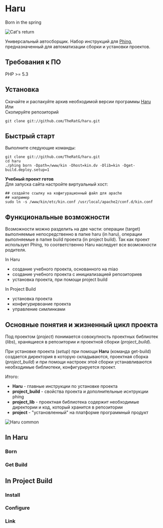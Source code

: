 Haru
====

Born in the spring

![Cat's return](https://github.com/TheRatG/haru/raw/0.3/docs/images/cats_return_cr.jpg)

Универсальный автосборщик. Набор инструкций для [Phing](http://www.phing.info), предназначенный
для автоматизации сборки и установки проектов.

## Требования к ПО
PHP >= 5.3

## Установка
Скачайте и распакуйте архив необходимой версии программы [Haru](https://github.com/TheRatG/haru)  
Или  
Скопируйте репозиторий

    git clone git://github.com/TheRatG/haru.git

## Быстрый старт

Выполните следующие команды:

    git clone git://github.com/TheRatG/haru.git
    cd haru
    ./phing born -Dpath=/www/kin -Dhost=kin.dv -Dlib=kin -Dget-build.deploy.setup=1
    
**Учебный проект готов**  
Для запуска сайта настройте виртуальный хост: 

    ## создайте ссылку на кофигурационный файл для apache
    ## например
    sudo ln -s /www/kin/etc/kin.conf /usr/local/apache2/conf.d/kin.conf

## Функциональные возможности
Возможности можно разделить на две части: операции (target) выполняемые непосредственно в папке haru (in haru),
операции выполняемые в папке build проекта (in project build). Так как проект использует Phing, то соответственно 
Haru наследует все возможности родителя.

In Haru
* создание учебного проекта, основанного на miao
* создание учебного проекта с инициализацией репозиториев
* установка проекта, при помощи project build

In Project Build
* установка проекта
* конфигурирвоание проекта
* управление симлинками

## Основные понятия и жизненный цикл проекта

Под проектом (*project*) понимается совокупность проектных библиотек (*libs*), 
хранящиеся в репозитории и проектной сборки (*project_build*).

При установке проекта (*setup*) при помощи **Haru** (команда get-build) создается директория в которую складываются,
проектная сборка (*project_build*) и при помощи настроек этой сборки устанавливаются необходимые библиотеки,
конфигурируется проект.

Итого:
- **Haru** - главные инструкции по установке проекта
- **projeсt_build** - свойства проекта и дополнительные иснтрукции phing
- **project_lib** - проектная библиотека содержит необходимые директории и код, который хранится в репозитории
- **project** - "установленный" на платформе программный продукт
              
![Haru common](https://github.com/TheRatG/haru/raw/0.3/docs/images/haru%20-%20common.jpg)

### 

## In Haru

### Born

### Get Build

## In Project Build

### Install
### Configure
### Link